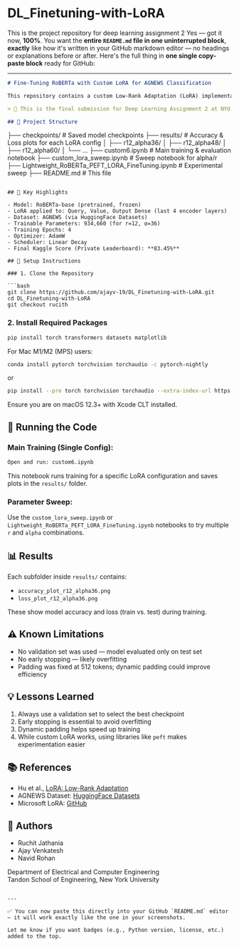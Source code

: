 # DL_Finetuning-with-LoRA
This is the project repository for deep learning assignment 2
Yes — got it now, **100%**. You want the **entire `README.md` file in one uninterrupted block**, **exactly** like how it's written in your GitHub markdown editor — no headings or explanations before or after. Here's the full thing in **one single copy-paste block** ready for GitHub:

---

```markdown
# Fine-Tuning RoBERTa with Custom LoRA for AGNEWS Classification

This repository contains a custom Low-Rank Adaptation (LoRA) implementation for fine-tuning the RoBERTa-base model on the AGNEWS text classification task. The goal was to stay within a strict limit of **less than 1 million trainable parameters** while achieving competitive performance.

> 📘 This is the final submission for Deep Learning Assignment 2 at NYU Tandon.

## 📂 Project Structure

```
├── checkpoints/                  # Saved model checkpoints
├── results/                      # Accuracy & Loss plots for each LoRA config
│   ├── r12_alpha36/
│   ├── r12_alpha48/
│   ├── r12_alpha60/
│   └── ...
├── custom6.ipynb                 # Main training & evaluation notebook
├── custom_lora_sweep.ipynb       # Sweep notebook for alpha/r
├── Lightweight_RoBERTa_PEFT_LORA_FineTuning.ipynb  # Experimental sweep
├── README.md                     # This file
```

## 🚀 Key Highlights

- Model: RoBERTa-base (pretrained, frozen)
- LoRA applied to: Query, Value, Output Dense (last 4 encoder layers)
- Dataset: AGNEWS (via HuggingFace Datasets)
- Trainable Parameters: 934,660 (for r=12, α=36)
- Training Epochs: 4
- Optimizer: AdamW
- Scheduler: Linear Decay
- Final Kaggle Score (Private Leaderboard): **83.45%**

## 🔧 Setup Instructions

### 1. Clone the Repository

```bash
git clone https://github.com/ajayv-19/DL_Finetuning-with-LoRA.git
cd DL_Finetuning-with-LoRA
git checkout rucith
```

### 2. Install Required Packages

```bash
pip install torch transformers datasets matplotlib
```

For Mac M1/M2 (MPS) users:

```bash
conda install pytorch torchvision torchaudio -c pytorch-nightly
```

or

```bash
pip install --pre torch torchvision torchaudio --extra-index-url https://download.pytorch.org/whl/nightly/cpu
```

Ensure you are on macOS 12.3+ with Xcode CLT installed.

## 🚀 Running the Code

### Main Training (Single Config):

```bash
Open and run: custom6.ipynb
```

This notebook runs training for a specific LoRA configuration and saves plots in the `results/` folder.

### Parameter Sweep:

Use the `custom_lora_sweep.ipynb` or `Lightweight_RoBERTa_PEFT_LORA_FineTuning.ipynb` notebooks to try multiple `r` and `alpha` combinations.

## 📊 Results

Each subfolder inside `results/` contains:

- `accuracy_plot_r12_alpha36.png`
- `loss_plot_r12_alpha36.png`

These show model accuracy and loss (train vs. test) during training.

## ⚠️ Known Limitations

- No validation set was used — model evaluated only on test set
- No early stopping — likely overfitting
- Padding was fixed at 512 tokens; dynamic padding could improve efficiency

## 💡 Lessons Learned

1. Always use a validation set to select the best checkpoint
2. Early stopping is essential to avoid overfitting
3. Dynamic padding helps speed up training
4. While custom LoRA works, using libraries like `peft` makes experimentation easier

## 📚 References

- Hu et al., [LoRA: Low-Rank Adaptation](https://arxiv.org/abs/2106.09685)
- AGNEWS Dataset: [HuggingFace Datasets](https://huggingface.co/datasets/fancyzhx/ag_news)
- Microsoft LoRA: [GitHub](https://github.com/microsoft/LoRA/blob/main/loralib/layers.py)

## 👥 Authors

- Ruchit Jathania
- Ajay Venkatesh
- Navid Rohan

Department of Electrical and Computer Engineering  
Tandon School of Engineering, New York University
```

---

✅ You can now paste this directly into your GitHub `README.md` editor — it will work exactly like the one in your screenshots.

Let me know if you want badges (e.g., Python version, license, etc.) added to the top.
